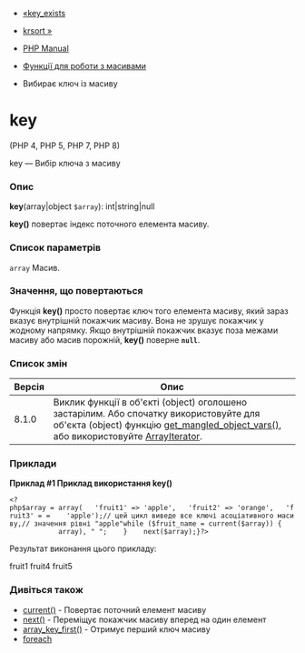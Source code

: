 - [«key_exists](function.key-exists.md)
- [krsort »](function.krsort.md)

- [PHP Manual](index.md)
- [Функції для роботи з масивами](ref.array.md)
- Вибирає ключ із масиву

# key

(PHP 4, PHP 5, PHP 7, PHP 8)

key — Вибір ключа з масиву

### Опис

**key**(array\|object `$array`): int\|string\|null

**key()** повертає індекс поточного елемента масиву.

### Список параметрів

`array`
Масив.

### Значення, що повертаються

Функція **key()** просто повертає ключ того елемента масиву,
який зараз вказує внутрішній покажчик масиву. Вона не
зрушує покажчик у жодному напрямку. Якщо внутрішній покажчик
вказує поза межами масиву або масив порожній, **key()** поверне
**`null`**.

### Список змін

| Версія | Опис                                                                                                                                                                                                                                           |
| ------ | ---------------------------------------------------------------------------------------------------------------------------------------------------------------------------------------------------------------------------------------------- |
| 8.1.0  | Виклик функції в об'єкті (object) оголошено застарілим. Або спочатку використовуйте для об'єкта (object) функцію [get_mangled_object_vars()](function.get-mangled-object-vars.md), або використовуйте [ArrayIterator](class.arrayiterator.md). |

### Приклади

**Приклад #1 Приклад використання **key()****

` <?php$array = array(   'fruit1' => 'apple',   'fruit2' => 'orange',   'fruit3' = =    'apple');// цей цикл виведе все ключі асоціативного масиву,// значення рівні "apple"while ($fruit_name = current($array)) {               array), "
";    }    next($array);}?> `

Результат виконання цього прикладу:

fruit1
fruit4
fruit5

### Дивіться також

- [current()](function.current.md) - Повертає поточний елемент
масиву
- [next()](function.next.md) - Переміщує покажчик масиву вперед
на один елемент
- [array_key_first()](function.array-key-first.md) - Отримує перший
ключ масиву
- [foreach](control-structures.foreach.md)
